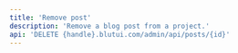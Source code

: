 ```yaml
---
title: 'Remove post'
description: 'Remove a blog post from a project.'
api: 'DELETE {handle}.blutui.com/admin/api/posts/{id}'
---
```

